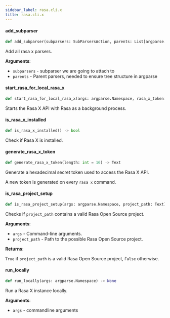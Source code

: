 ```yaml
---
sidebar_label: rasa.cli.x
title: rasa.cli.x
---
```

#### add\_subparser

```python
def add_subparser(subparsers: SubParsersAction, parents: List[argparse.ArgumentParser]) -> None
```

Add all rasa x parsers.

**Arguments**:

- `subparsers` - subparser we are going to attach to
- `parents` - Parent parsers, needed to ensure tree structure in argparse

#### start\_rasa\_for\_local\_rasa\_x

```python
def start_rasa_for_local_rasa_x(args: argparse.Namespace, rasa_x_token: Text) -> BaseProcess
```

Starts the Rasa X API with Rasa as a background process.

#### is\_rasa\_x\_installed

```python
def is_rasa_x_installed() -> bool
```

Check if Rasa X is installed.

#### generate\_rasa\_x\_token

```python
def generate_rasa_x_token(length: int = 16) -> Text
```

Generate a hexadecimal secret token used to access the Rasa X API.

A new token is generated on every `rasa x` command.

#### is\_rasa\_project\_setup

```python
def is_rasa_project_setup(args: argparse.Namespace, project_path: Text) -> bool
```

Checks if `project_path` contains a valid Rasa Open Source project.

**Arguments**:

- `args` - Command-line arguments.
- `project_path` - Path to the possible Rasa Open Source project.
  

**Returns**:

  `True` if `project_path` is a valid Rasa Open Source project, `False` otherwise.

#### run\_locally

```python
def run_locally(args: argparse.Namespace) -> None
```

Run a Rasa X instance locally.

**Arguments**:

- `args` - commandline arguments

